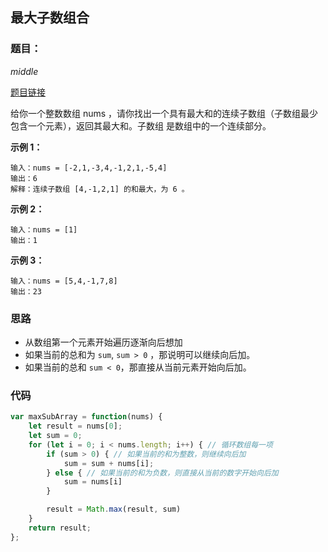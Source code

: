 ## 最大子数组合

### 题目：

*middle*

[题目链接](https://leetcode.cn/problems/maximum-subarray/description/)

给你一个整数数组 nums ，请你找出一个具有最大和的连续子数组（子数组最少包含一个元素），返回其最大和。子数组 是数组中的一个连续部分。

**示例 1：**

```
输入：nums = [-2,1,-3,4,-1,2,1,-5,4]
输出：6
解释：连续子数组 [4,-1,2,1] 的和最大，为 6 。
```

**示例 2：**

```
输入：nums = [1]
输出：1
```

**示例 3：**

```
输入：nums = [5,4,-1,7,8]
输出：23
```

### 思路

- 从数组第一个元素开始遍历逐渐向后想加
- 如果当前的总和为 `sum`, `sum > 0` ，那说明可以继续向后加。
- 如果当前的总和 `sum < 0`，那直接从当前元素开始向后加。



### 代码

```javascript
var maxSubArray = function(nums) {
    let result = nums[0];
    let sum = 0;
    for (let i = 0; i < nums.length; i++) { // 循环数组每一项
        if (sum > 0) { // 如果当前的和为整数，则继续向后加
            sum = sum + nums[i];
        } else { // 如果当前的和为负数，则直接从当前的数字开始向后加
            sum = nums[i]
        }

        result = Math.max(result, sum)
    }
    return result;
};
```



